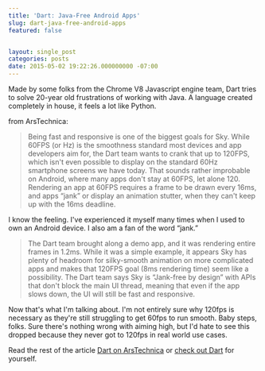 ```yaml
---
title: 'Dart: Java-Free Android Apps'
slug: dart-java-free-android-apps
featured: false


layout: single_post
categories: posts
date: 2015-05-02 19:22:26.000000000 -07:00
---
```


Made by some folks from the Chrome V8 Javascript engine team, Dart tries to solve 20-year old frustrations of working with Java. A language created completely in house, it feels a lot like Python.

from ArsTechnica:

> Being fast and responsive is one of the biggest goals for Sky. While 60FPS (or Hz) is the smoothness standard most devices and app developers aim for, the Dart team wants to crank that up to 120FPS, which isn't even possible to display on the standard 60Hz smartphone screens we have today. That sounds rather improbable on Android, where many apps don't stay at 60FPS, let alone 120. Rendering an app at 60FPS requires a frame to be drawn every 16ms, and apps “jank” or display an animation stutter, when they can't keep up with the 16ms deadline.

I know the feeling. I've experienced it myself many times when I used to own an Android device. I also am a fan of the word “jank.”

> The Dart team brought along a demo app, and it was rendering entire frames in 1.2ms. While it was a simple example, it appears Sky has plenty of headroom for silky-smooth animation on more complicated apps and makes that 120FPS goal (8ms rendering time) seem like a possibility. The Dart team says Sky is “Jank-free by design” with APIs that don't block the main UI thread, meaning that even if the app slows down, the UI will still be fast and responsive.

Now that's what I'm talking about. I'm not entirely sure why 120fps is necessary as they're still struggling to get 60fps to run smooth. Baby steps, folks. Sure there's nothing wrong with aiming high, but I'd hate to see this dropped because they never got to 120fps in real world use cases.

Read the rest of the article [Dart on ArsTechnica](http://arstechnica.com/gadgets/2015/05/01/googles-dart-language-on-android-aims-for-java-free-120-fps-apps/) or [check out Dart](http://dartlang.org) for yourself.

